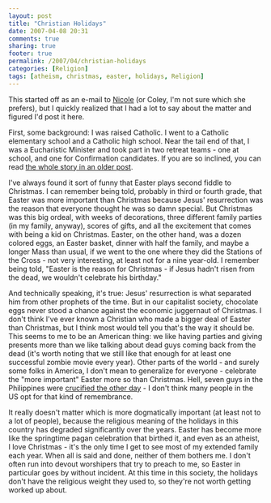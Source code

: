 ```yaml
---
layout: post
title: "Christian Holidays"
date: 2007-04-08 20:31
comments: true
sharing: true
footer: true
permalink: /2007/04/christian-holidays
categories: [Religion]
tags: [atheism, christmas, easter, holidays, Religion]
---
```

This started off as an e-mail to <a href="http://www.onthetower.com/">Nicole</a> (or Coley, I'm not sure which she prefers), but I quickly realized that I had a lot to say about the matter and figured I'd post it here.

First, some background: I was raised Catholic.  I went to a Catholic elementary school and a Catholic high school.  Near the tail end of that, I was a Eucharistic Minister and took part in two retreat teams - one at school, and one for Confirmation candidates.  If you are so inclined, you can read <a href="/2006/07/religion-or-lack-thereof">the whole story in an older post</a>.

I've always found it sort of funny that Easter plays second fiddle to Christmas.  I can remember being told, probably in third or fourth grade, that Easter was more important than Christmas because Jesus' resurrection was the reason that everyone thought he was so damn special.  But Christmas was this big ordeal, with weeks of decorations, three different family parties (in my family, anyway), scores of gifts, and all the excitement that comes with being a kid on Christmas.  Easter, on the other hand, was a dozen colored eggs, an Easter basket, dinner with half the family, and maybe a longer Mass than usual, if we went to the one where they did the Stations of the Cross - not very interesting, at least not for a nine year-old.  I remember being told, "Easter is the reason for Christmas - if Jesus hadn't risen from the dead, we wouldn't celebrate his birthday."

And technically speaking, it's true: Jesus' resurrection is what separated him from other prophets of the time.  But in our capitalist society, chocolate eggs never stood a chance against the economic juggernaut of Christmas.  I don't think I've ever known a Christian who made a bigger deal of Easter than Christmas, but I think most would tell you that's the way it should be.  This seems to me to be an American thing: we like having parties and giving presents more than we like talking about dead guys coming back from the dead (it's worth noting that we still like that enough for at least one successful zombie movie every year).  Other parts of the world - and surely some folks in America, I don't mean to generalize for everyone - celebrate the "more important" Easter more so than Christmas.  Hell, seven guys in the Philippines were <a href="http://www.buzzfeed.com/buzz/Modern_Crucifixion">crucified the other day</a> - I don't think many people in the US opt for that kind of remembrance.

It really doesn't matter which is more dogmatically important (at least not to a lot of people), because the religious meaning of the holidays in this country has degraded significantly over the years.  Easter has become more like the springtime pagan celebration that birthed it, and even as an atheist, I love Christmas - it's the only time I get to see most of my extended family each year.  When all is said and done, neither of them bothers me.  I don't often run into devout worshipers that try to preach to me, so Easter in particular goes by without incident.  At this time in this society, the holidays don't have the religious weight they used to, so they're not worth getting worked up about.
